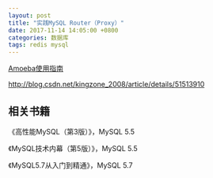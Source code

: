 ```yaml
---
layout: post
title: "实践MySQL Router（Proxy）"
date: 2017-11-14 14:05:00 +0800
categories: 数据库
tags: redis mysql
---
```



[Amoeba使用指南](http://docs.hexnova.com/amoeba/)

http://blog.csdn.net/kingzone_2008/article/details/51513910


## 相关书籍

《高性能MySQL（第3版）》，MySQL 5.5

《MySQL技术内幕（第5版）》，MySQL 5.5

《MySQL5.7从入门到精通》，MySQL 5.7